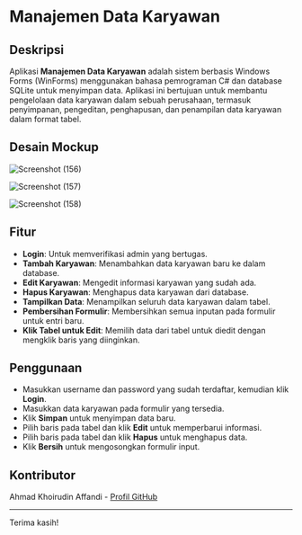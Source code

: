 # Manajemen Data Karyawan

## Deskripsi
Aplikasi **Manajemen Data Karyawan** adalah sistem berbasis Windows Forms (WinForms) menggunakan bahasa pemrograman C# dan database SQLite untuk menyimpan data. Aplikasi ini bertujuan untuk membantu pengelolaan data karyawan dalam sebuah perusahaan, termasuk penyimpanan, pengeditan, penghapusan, dan penampilan data karyawan dalam format tabel.

## Desain Mockup
![Screenshot (156)](https://github.com/user-attachments/assets/5d7abc84-7fb6-4c85-90d8-8de58fd5f089)

![Screenshot (157)](https://github.com/user-attachments/assets/56768d0f-f84f-4e6d-b687-3ac3be52e965)

![Screenshot (158)](https://github.com/user-attachments/assets/713263d9-89a5-4408-91a7-0f720b27cc85)

## Fitur
- **Login**: Untuk memverifikasi admin yang bertugas.
- **Tambah Karyawan**: Menambahkan data karyawan baru ke dalam database.
- **Edit Karyawan**: Mengedit informasi karyawan yang sudah ada.
- **Hapus Karyawan**: Menghapus data karyawan dari database.
- **Tampilkan Data**: Menampilkan seluruh data karyawan dalam tabel.
- **Pembersihan Formulir**: Membersihkan semua inputan pada formulir untuk entri baru.
- **Klik Tabel untuk Edit**: Memilih data dari tabel untuk diedit dengan mengklik baris yang diinginkan.

## Penggunaan
- Masukkan username dan password yang sudah terdaftar, kemudian klik **Login**.
- Masukkan data karyawan pada formulir yang tersedia.
- Klik **Simpan** untuk menyimpan data baru.
- Pilih baris pada tabel dan klik **Edit** untuk memperbarui informasi.
- Pilih baris pada tabel dan klik **Hapus** untuk menghapus data.
- Klik **Bersih** untuk mengosongkan formulir input.

## Kontributor
Ahmad Khoirudin Affandi - [Profil GitHub](https://github.com/akhrdnaffandi)

---
Terima kasih!

